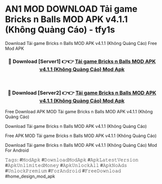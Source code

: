 # AN1 MOD DOWNLOAD Tải game Bricks n Balls MOD APK v4.1.1 (Không Quảng Cáo) - tfy1s
Download Tải game Bricks n Balls MOD APK v4.1.1 (Không Quảng Cáo) Free Mod APK

<div align="center">
<h3>🔴 Download [Server1] 👉👉 <a href="https://apk-comot.site?title=Tải_game_Bricks_n_Balls_MOD_APK_v4.1.1_(Không_Quảng_Cáo)">Tải game Bricks n Balls MOD APK v4.1.1 (Không Quảng Cáo) Mod Apk</a></h3><br>

<h3>🔴 Download [Server2] 👉👉 <a href="https://apk-comot.site?title=Tải_game_Bricks_n_Balls_MOD_APK_v4.1.1_(Không_Quảng_Cáo)">Tải game Bricks n Balls MOD APK v4.1.1 (Không Quảng Cáo) Mod Apk</a></h3>
</div>


Free Download APK MOD Tải game Bricks n Balls MOD APK v4.1.1 (Không Quảng Cáo)

Download Tải game Bricks n Balls MOD APK v4.1.1 (Không Quảng Cáo) 

Free APK MOD Tải game Bricks n Balls MOD APK v4.1.1 (Không Quảng Cáo) 

Download Tải game Bricks n Balls MOD APK v4.1.1 (Không Quảng Cáo) Mod For Android

𝚃𝚊𝚐𝚜: #𝙼𝚘𝚍𝙰𝚙𝚔 #𝙳𝚘𝚠𝚗𝚕𝚘𝚊𝚍𝙼𝚘𝚍𝙰𝚙𝚔 #𝙰𝚙𝚔𝙻𝚊𝚝𝚎𝚜𝚝𝚅𝚎𝚛𝚜𝚒𝚘𝚗 #𝙰𝚙𝚔𝚄𝚗𝚕𝚒𝚖𝚒𝚝𝚎𝚍𝙼𝚘𝚗𝚎𝚢 #𝙰𝚙𝚔𝚄𝚗𝚕𝚘𝚌𝚔𝙰𝚕𝚕 #𝙰𝚙𝚔𝙽𝚘𝙰𝚍𝚜 #𝚄𝚗𝚕𝚘𝚌𝚔𝙿𝚛𝚎𝚖𝚒𝚞𝚖 #𝙵𝚘𝚛𝙰𝚗𝚍𝚛𝚘𝚒𝚍 #𝙵𝚛𝚎𝚎𝙳𝚘𝚠𝚗𝚕𝚘𝚊𝚍 #home_design_mod_apk